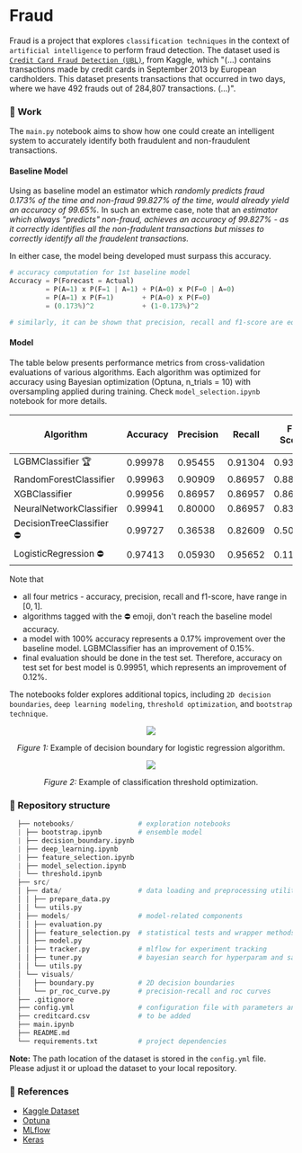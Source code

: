 # Fraud

Fraud is a project that explores `classification techniques` in the context of `artificial intelligence` to perform fraud detection.
The dataset used is [`Credit Card Fraud Detection (UBL)`](https://www.kaggle.com/datasets/mlg-ulb/creditcardfraud), from Kaggle, which "(...) contains transactions made by credit cards in September 2013 by European cardholders. This dataset presents transactions that occurred in two days, where we have 492 frauds out of 284,807 transactions. (...)".

### :test_tube: Work
The `main.py` notebook aims to show how one could create an intelligent system to accurately identify both fraudulent and non-fraudulent transactions.

#### Baseline Model
Using as baseline model an estimator which *randomly predicts fraud 0.173% of the time and non-fraud 99.827% of the time, would already yield an accuracy of 99.65%.* In such an extreme case, note that an *estimator which always "predicts" non-fraud, achieves an accuracy of 99.827% - as it correctly identifies all the non-fradulent transactions but misses to correctly identify all the fraudelent transactions.*

In either case, the model being developed must surpass this accuracy.

```python
# accuracy computation for 1st baseline model
Accuracy = P(Forecast = Actual)
         = P(A=1) x P(F=1 | A=1) + P(A=0) x P(F=0 | A=0)
         = P(A=1) x P(F=1)       + P(A=0) x P(F=0)
         = (0.173%)^2            + (1-0.173%)^2

# similarly, it can be shown that precision, recall and f1-score are equal to 0.173%
```

#### Model

The table below presents performance metrics from cross-validation evaluations of various algorithms. Each algorithm was optimized for accuracy using Bayesian optimization (Optuna, n_trials = 10) with oversampling applied during training. Check `model_selection.ipynb` notebook for more details.

| Algorithm   | Accuracy | Precision | Recall | F1 Score | Trial Index | Training Time (secs) |
|-------------|----------|-----------|--------|----------|----------|----------|
| LGBMClassifier :trophy: | 0.99978 | 0.95455 | 0.91304 | 0.93333 | 0 | 8.1 |
| RandomForestClassifier | 0.99963 | 0.90909 | 0.86957 | 0.88889 | 2 | 24.6 |
| XGBClassifier | 0.99956 | 0.86957 | 0.86957 | 0.86957 | 0 | 5.7 |
| NeuralNetworkClassifier | 0.99941 | 0.80000 | 0.86957 | 0.83333 | 7 | 201.1 |
| DecisionTreeClassifier :no_entry: | 0.99727 | 0.36538 | 0.82609 | 0.50667 | 6 | 19.1 |
| LogisticRegression :no_entry: | 0.97413 | 0.05930 | 0.95652 | 0.11168 | 2 | 1.5 |

Note that
- all four metrics - accuracy, precision, recall and f1-score, have range in $[0, 1]$.
- algorithms tagged with the :no_entry: emoji, don't reach the baseline model accuracy.
- a model with 100% accuracy represents a 0.17% improvement over the baseline model. LGBMClassifier has an improvement of 0.15%.
- final evaluation should be done in the test set. Therefore, accuracy on test set for best model is 0.99951, which represents an improvement of 0.12%.

The notebooks folder explores additional topics, including `2D decision boundaries`, `deep learning modeling`, `threshold optimization`, and `bootstrap technique`.

<p align="center">
  <img src="https://github.com/user-attachments/assets/b43ed4dc-7e2f-4f69-aeab-b6f5406e9fcf" />
</p>
<p align="center"><em>Figure 1:</em> Example of decision boundary for logistic regression algorithm.</p>

<p align="center">
  <img src="https://github.com/user-attachments/assets/b944db40-bd07-43a4-82d9-65722680d746" />
</p>
<p align="center"><em>Figure 2:</em> Example of classification threshold optimization.</p>

### :file_folder: Repository structure
```python
  ├── notebooks/                # exploration notebooks
  | ├── bootstrap.ipynb         # ensemble model
  | ├── decision_boundary.ipynb
  | ├── deep_learning.ipynb
  | ├── feature_selection.ipynb
  | ├── model_selection.ipynb
  | └── threshold.ipynb
  ├── src/
  │ ├── data/                   # data loading and preprocessing utilities
  │ │ ├── prepare_data.py
  │ │ └── utils.py
  │ ├── models/                 # model-related components
  │ │ ├── evaluation.py
  │ │ ├── feature_selection.py  # statistical tests and wrapper methods
  │ │ ├── model.py
  │ │ ├── tracker.py            # mlflow for experiment tracking
  │ │ ├── tuner.py              # bayesian search for hyperparam and sample_weight optimization
  │ │ └── utils.py
  │ └── visuals/
  │   ├── boundary.py           # 2D decision boundaries
  │   └── pr_roc_curve.py       # precision-recall and roc curves
  ├── .gitignore
  ├── config.yml                # configuration file with parameters and settings
  ├── creditcard.csv            # to be added
  ├── main.ipynb
  ├── README.md
  └── requirements.txt          # project dependencies
  ```

**Note:** The path location of the dataset is stored in the `config.yml` file. Please adjust it or upload the dataset to your local repository.

### :handshake: References
- [Kaggle Dataset](https://www.kaggle.com/datasets/mlg-ulb/creditcardfraud)
- [Optuna](https://optuna.org/)
- [MLflow](https://mlflow.org/)
- [Keras](https://www.tensorflow.org/guide/keras)
  
